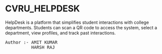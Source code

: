 # CVRU_HELPDESK
HelpDesk is a platform that simplifies student interactions with college departments. Students can scan a QR code to access the system, select a department, view profiles, and track past interactions.
<pre>
Author :- AMIT KUMAR 
          HARSH RAJ
</pre>
